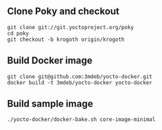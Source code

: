 Clone Poky and checkout
-----------------------

```
git clone git://git.yoctoproject.org/poky
cd poky
git checkout -b krogoth origin/krogoth
```

Build Docker image
------------------

```
git clone git@github.com:3mdeb/yocto-docker.git
docker build -t 3mdeb/yocto-docker yocto-docker
```

Build sample image
------------------

```
./yocto-docker/docker-bake.sh core-image-minimal
```
